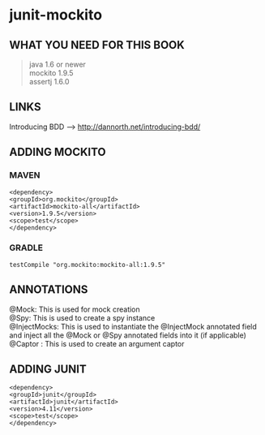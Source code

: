 # junit-mockito
## WHAT YOU NEED FOR THIS BOOK  
> java 1.6 or newer  
> mockito 1.9.5  
> assertj 1.6.0  

## LINKS
Introducing BDD --> http://dannorth.net/introducing-bdd/

## ADDING MOCKITO
### MAVEN
```
<dependency>
<groupId>org.mockito</groupId>
<artifactId>mockito-all</artifactId>
<version>1.9.5</version>
<scope>test</scope>
</dependency>
```

### GRADLE
~~~
testCompile "org.mockito:mockito-all:1.9.5"
~~~


## ANNOTATIONS
@Mock:  This is used for mock creation  
@Spy:   This is used to create a spy instance  
@InjectMocks: This is used to instantiate the @InjectMock annotated field and inject all the @Mock or @Spy annotated fields into it (if applicable)  
@Captor : This is used to create an argument captor


## ADDING JUNIT
```
<dependency>
<groupId>junit</groupId>
<artifactId>junit</artifactId>
<version>4.11</version>
<scope>test</scope>
</dependency>
```